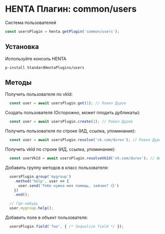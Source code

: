 # HENTA Плагин: common/users
Система пользователей

```js
const usersPlugin = henta.getPlugin('common/users');
```

## Установка
Используйте консоль HENTA
```
p-install StandardHentaPlugins/users
```

## Методы
Получить пользователя по vkId:
```js
  const user = await usersPlugin.get(1); // Павел Дуров
```

Создать пользователя (Осторожно, может плодить дубликаты):
```js
  const user = await usersPlugin.create(1); // Павел Дуров
```

Получить пользователя по строке (ИД, ссылка, упоминание):
```js
  const user = await usersPlugin.resolve('vk.com/durov'); // Павел Дуров
```

Получить vkId по строке (ИД, ссылка, упоминание):
```js
  const userVkId = await usersPlugin.resolveVkId('vk.com/durov'); // Вернёт: 1
```

Добавить группу методов в класс пользователя:
```js
  usersPlugin.group('mygroup')
    .method('help', user => {
      user.send('Тебе нужна моя помощь, зайчик? 😏')
    })
    .end();

  // Где-нибудь
  user.mygroup.help();
```

Добавить поле в объект пользователя:
```js
  usersPlugin.field('foo', { /* Sequelize field */ });
```